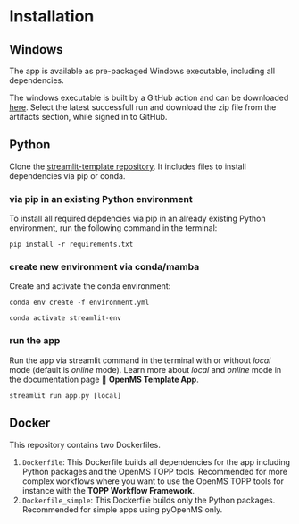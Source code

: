 # Installation

## Windows

The app is available as pre-packaged Windows executable, including all dependencies.

The windows executable is built by a GitHub action and can be downloaded [here](https://github.com/OpenMS/streamlit-template/actions/workflows/build-windows-executable-app.yaml).
Select the latest successfull run and download the zip file from the artifacts section, while signed in to GitHub.

## Python

Clone the [streamlit-template repository](https://github.com/OpenMS/streamlit-template). It includes files to install dependencies via pip or conda.

### via pip in an existing Python environment

To install all required depdencies via pip in an already existing Python environment, run the following command in the terminal:

`pip install -r requirements.txt`

### create new environment via conda/mamba

Create and activate the conda environment:

`conda env create -f environment.yml`

`conda activate streamlit-env`

### run the app

Run the app via streamlit command in the terminal with or without *local* mode (default is *online* mode). Learn more about *local* and *online* mode in the documentation page 📖 **OpenMS Template App**.

`streamlit run app.py [local]`

## Docker

This repository contains two Dockerfiles.

1. `Dockerfile`: This Dockerfile builds all dependencies for the app including Python packages and the OpenMS TOPP tools. Recommended for more complex workflows where you want to use the OpenMS TOPP tools for instance with the **TOPP Workflow Framework**.
2. `Dockerfile_simple`: This Dockerfile builds only the Python packages. Recommended for simple apps using pyOpenMS only.
